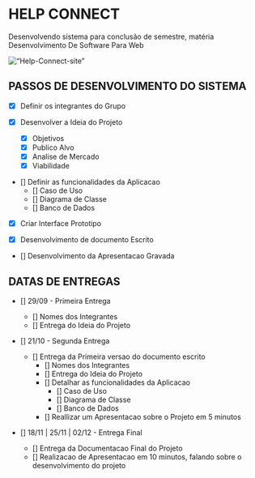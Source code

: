 # HELP CONNECT
Desenvolvendo sistema para conclusão de semestre, matéria Desenvolvimento De Software Para Web 

<p display="flex" align-items="center" justify-content="center">
    <img width=“50%” height="auto" alt=“Help-Connect-site” src=“img/render_help-connect.png” />

</p>

## PASSOS DE DESENVOLVIMENTO DO SISTEMA

 - [x] Definir os integrantes do Grupo

 - [x] Desenvolver a Ideia do Projeto 
    - [x] Objetivos
    - [x] Publico Alvo 
    - [x] Analise de Mercado
    - [x] Viabilidade

 - [] Definir as funcionalidades da Aplicacao 
    - [] Caso de Uso
    - [] Diagrama de Classe
    - [] Banco de Dados

 - [X] Criar Interface Prototipo

 - [x] Desenvolvimento de documento Escrito

 - [] Desenvolvimento da Apresentacao Gravada 

## DATAS DE ENTREGAS

 - [] 29/09 - Primeira Entrega
    - [] Nomes dos Integrantes
    - [] Entrega do Ideia do Projeto

 - [] 21/10 - Segunda Entrega
    - [] Entrega da Primeira versao do documento escrito
        - [] Nomes dos Integrantes
        - [] Entrega do Ideia do Projeto
        - [] Detalhar as funcionalidades da Aplicacao
            - [] Caso de Uso
            - [] Diagrama de Classe
            - [] Banco de Dados
        - [] Reallizar um Apresentacao sobre o Projeto em 5 minutos

 - [] 18/11 | 25/11 | 02/12 - Entrega Final
    - [] Entrega da Documentacao Final do Projeto
    - [] Realizacao de Apresentacao em 10 minutos, falando sobre o desenvolvimento do projeto

